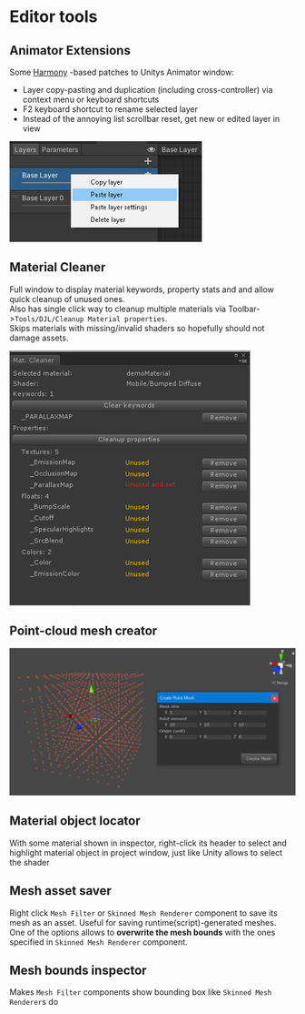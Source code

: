 # Editor tools

## Animator Extensions
Some [Harmony](https://github.com/pardeike/Harmony) -based patches to Unitys Animator window:  
* Layer copy-pasting and duplication (including cross-controller) via context menu or keyboard shortcuts
* F2 keyboard shortcut to rename selected layer
* Instead of the annoying list scrollbar reset, get new or edited layer in view

![Animator Extensions context menu](.img/AnimatorExtensions_Context.png)

## Material Cleaner
Full window to display material keywords, property stats and and allow quick cleanup of unused ones.  
Also has single click way to cleanup multiple materials via Toolbar->`Tools/DJL/Cleanup Material properties`.  
Skips materials with missing/invalid shaders so hopefully should not damage assets.

![Material cleaner window](.img/MaterialCleaner.png)

## Point-cloud mesh creator
![Point Mesh Creator window](.img/PointMeshCreator.jpg)

## Material object locator
With some material shown in inspector, right-click its header to select and highlight material object in project window, just like Unity allows to select the shader

## Mesh asset saver
Right click `Mesh Filter` or `Skinned Mesh Renderer` component to save its mesh as an asset. Useful for saving runtime(script)-generated meshes.  
One of the options allows to **overwrite the mesh bounds** with the ones specified in `Skinned Mesh Renderer` component.

## Mesh bounds inspector
Makes `Mesh Filter` components show bounding box like `Skinned Mesh Renderer`s do